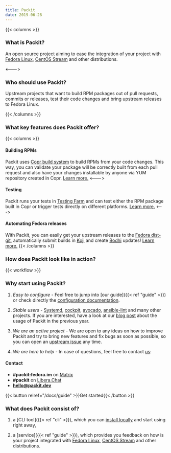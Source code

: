 ```yaml
---
title: Packit
date: 2019-06-28
---
```


{{< columns >}}

### What is Packit?

An open source project aiming to ease the integration of your project with [Fedora Linux](https://getfedora.org),
[CentOS Stream](https://www.centos.org/centos-stream/)
and other distributions.

<--->

### Who should use Packit?

Upstream projects that want to build RPM packages out of pull requests, commits or releases, test their code changes
and bring upstream releases to Fedora Linux.

{{< /columns >}}

### What key features does Packit offer?

{{< columns >}}

#### Building RPMs

Packit uses [Copr build system](https://copr.fedorainfracloud.org/) to build RPMs from your code changes. This way,
you can validate your package will be correctly built from each pull request and also have your changes installable by anyone
via YUM repository created in Copr.
[Learn more.](/docs/configuration/#copr_build)
<--->

#### Testing

Packit runs your tests in [Testing Farm](https://docs.testing-farm.io/general/0.1/index.html) and can test either the RPM package built in Copr or
trigger tests directly on different platforms. [Learn more.](https://packit.dev/docs/testing-farm/)
<--->

#### Automating Fedora releases

With Packit, you can easily
get your upstream releases to the [Fedora dist-git](https://src.fedoraproject.org), automatically submit builds in [Koji](https://koji.fedoraproject.org/koji/)
and create [Bodhi](https://bodhi.fedoraproject.org) updates! [Learn more.](/docs/fedora-releases-guide)
{{< /columns >}}

### How does Packit look like in action?

{{< workflow >}}

### Why start using Packit?

1. _Easy to configure_ - Feel free to jump into [our guide]({{< ref "guide" >}}) or check directly the [configuration documentation](/docs/configuration).

2. _Stable users_ - [Systemd](https://github.com/systemd/systemd/blob/45cab6e3c1d542d66c293a3a722c08412386f335/.packit.yml),
   [cockpit](https://github.com/cockpit-project/cockpit/blob/b0398fafe302b7c453db0e10a49f9d70e37727e2/packit.yaml),
   [avocado](https://github.com/avocado-framework/avocado/blob/73fd7259d6e87aad218ed87e5ccd4212c4a5042c/.packit.yml),
   [ansible-lint](https://github.com/ansible-community/ansible-lint/blob/0903650292b6dd057daec27aa6d9f2523cc9afdc/.packit.yaml)
   and many other projects. If you are interested, have a look at our [blog post](/posts/2021-in-numbers/) about the usage
   of Packit in the previous year.

3. _We are an active project_ - We are open to any ideas on how to improve Packit and try to bring new features
   and fix bugs as soon as possible, so you can open an [upstream issue](https://github.com/packit/packit-service/issues/new)
   any time.

4. _We are here to help_ - In case of questions, feel free to contact
   [us](https://github.com/orgs/packit/teams/the-packit-team):

#### Contact

- **#packit:fedora.im** on [Matrix](https://matrix.org/)
- **#packit** on [Libera.Chat](https://libera.chat/)
- **hello@packit.dev**

{{< button relref="/docs/guide" >}}Get started{{< /button >}}

### What does Packit consist of?

1. a [CLI tool]({{< ref "cli" >}}), which you can
   [install locally](/docs/guide/#have-packit-tooling-installed-locally)
   and start using right away,

2. a [service]({{< ref "guide" >}}), which provides you feedback
   on how is your project integrated with [Fedora Linux](https://getfedora.org), [CentOS Stream](https://www.centos.org/centos-stream/)
   and other distributions.

